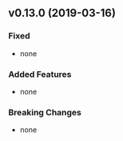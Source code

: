 ## v0.13.0 (2019-03-16)

### Fixed

- none


### Added Features

- none

### Breaking Changes

- none

